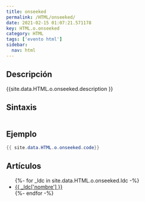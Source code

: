 ```yaml
---
title: onseeked
permalink: /HTML/onseeked/
date: 2021-02-15 01:07:21.571178
key: HTML.o.onseeked
category: HTML
tags: ['evento html']
sidebar: 
  nav: html
---
```


## Descripción
{{site.data.HTML.o.onseeked.description }}

## Sintaxis
~~~html
~~~

## Ejemplo
~~~java
{{ site.data.HTML.o.onseeked.code}}
~~~

## Artículos
<ul>
{%- for _ldc in site.data.HTML.o.onseeked.ldc -%}
   <li>
       <a href="{{_ldc['url'] }}">{{ _ldc['nombre'] }}</a>
   </li>
{%- endfor -%}
</ul>
